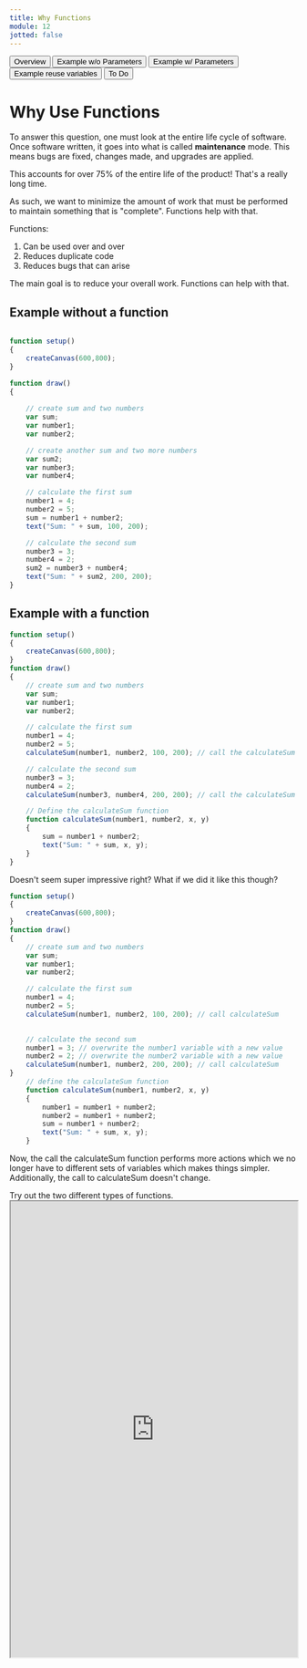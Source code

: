 ```yaml
---
title: Why Functions
module: 12
jotted: false
---
```


<div class="tab">
    <button class="tablinks active" onclick="openTab(event, 'Overview')">Overview</button>
    <button class="tablinks" onclick="openTab(event, 'Example1')">Example w/o Parameters</button>
    <button class="tablinks" onclick="openTab(event, 'Example2')">Example w/ Parameters</button>
    <button class="tablinks" onclick="openTab(event, 'Example3')">Example reuse variables</button>
    <button class="tablinks" onclick="openTab(event, 'ToDo')">To Do</button>

</div>

<div id="Overview" class="tabcontent" style="display:block">
<div class="tabhtml" markdown="1">

# Why Use Functions

To answer this question, one must look at the entire life cycle of software.  Once software written, it goes into what is called **maintenance** mode.  This means bugs are fixed, changes made, and upgrades are applied.

This accounts for over 75% of the entire life of the product!  That's a really long time.

As such, we want to minimize the amount of work that must be performed to maintain something that is "complete".  Functions help with that.

Functions:

1. Can be used over and over
2. Reduces duplicate code
3. Reduces bugs that can arise

The main goal is to reduce your overall work. Functions can help with that.

</div>
</div>

<div id="Example1" class="tabcontent" >
<div class="tabhtml" markdown="1">

## Example without a function

```js

function setup()
{
    createCanvas(600,800);
}

function draw()
{
    
    // create sum and two numbers
    var sum;
    var number1;
    var number2;

    // create another sum and two more numbers
    var sum2;
    var number3;
    var number4;

    // calculate the first sum
    number1 = 4;
    number2 = 5;    
    sum = number1 + number2;
    text("Sum: " + sum, 100, 200);

    // calculate the second sum
    number3 = 3;
    number4 = 2;
    sum2 = number3 + number4;
    text("Sum: " + sum2, 200, 200);
}
```
</div>
</div>

<div id="Example2" class="tabcontent" >
<div class="tabhtml" markdown="1">

## Example with a function

```js
function setup()
{
    createCanvas(600,800);
}
function draw()
{
    // create sum and two numbers
    var sum;
    var number1;
    var number2;

    // calculate the first sum
    number1 = 4;
    number2 = 5;    
    calculateSum(number1, number2, 100, 200); // call the calculateSum function

    // calculate the second sum
    number3 = 3;
    number4 = 2;
    calculateSum(number3, number4, 200, 200); // call the calculateSum function

    // Define the calculateSum function    
    function calculateSum(number1, number2, x, y)
    {
        sum = number1 + number2;
        text("Sum: " + sum, x, y);
    }
}
```

</div>
</div>

<div id="Example3" class="tabcontent" >
<div class="tabhtml" markdown="1">
Doesn't seem super impressive right?  What if we did it like this though?

```js
function setup()
{
    createCanvas(600,800);
}
function draw()
{
    // create sum and two numbers
    var sum;
    var number1;
    var number2;

    // calculate the first sum
    number1 = 4;
    number2 = 5;    
    calculateSum(number1, number2, 100, 200); // call calculateSum
   

    // calculate the second sum
    number1 = 3; // overwrite the number1 variable with a new value
    number2 = 2; // overwrite the number2 variable with a new value
    calculateSum(number1, number2, 200, 200); // call calculateSum
}   
    // define the calculateSum function
    function calculateSum(number1, number2, x, y)
    {
        number1 = number1 + number2;
        number2 = number1 + number2;
        sum = number1 + number2;
        text("Sum: " + sum, x, y);
    }

```

Now, the call the calculateSum function performs more actions which we no longer have to different sets of variables which makes things simpler. Additionally, the call to calculateSum doesn't change.

</div>
</div>

<div id="ToDo" class="tabcontent" >
<div class="tabhtml" markdown="1">
Try out the two different types of functions.

<iframe src="https://editor.p5js.org/" width="100%" height="800px"></iframe>
</div>
</div>